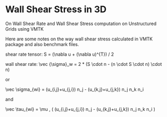 # Wall Shear Stress in 3D
On Wall Shear Rate and Wall Shear Stress computation on Unstructured Grids using VMTK

Here are some notes on the way wall shear stress calculated in VMTK package and also benchmark files.

shear rate tensor: S = (\nabla u + (\nabla u)^{T}) / 2

wall shear rate: \vec {\sigma}_w = 2 * (S \cdot n - (n \cdot S \cdot n) \cdot n)

or 

\vec \sigma_{wi} = (u_{i,j}+u_{j,i}) n_j - (u_{k,j}+u_{j,k}) n_j n_k n_i

and

\vec \tau_{wi} = \mu \, ( (u_{i,j}+u_{j,i}) n_j - (u_{k,j}+u_{j,k}) n_j n_k n_i )
